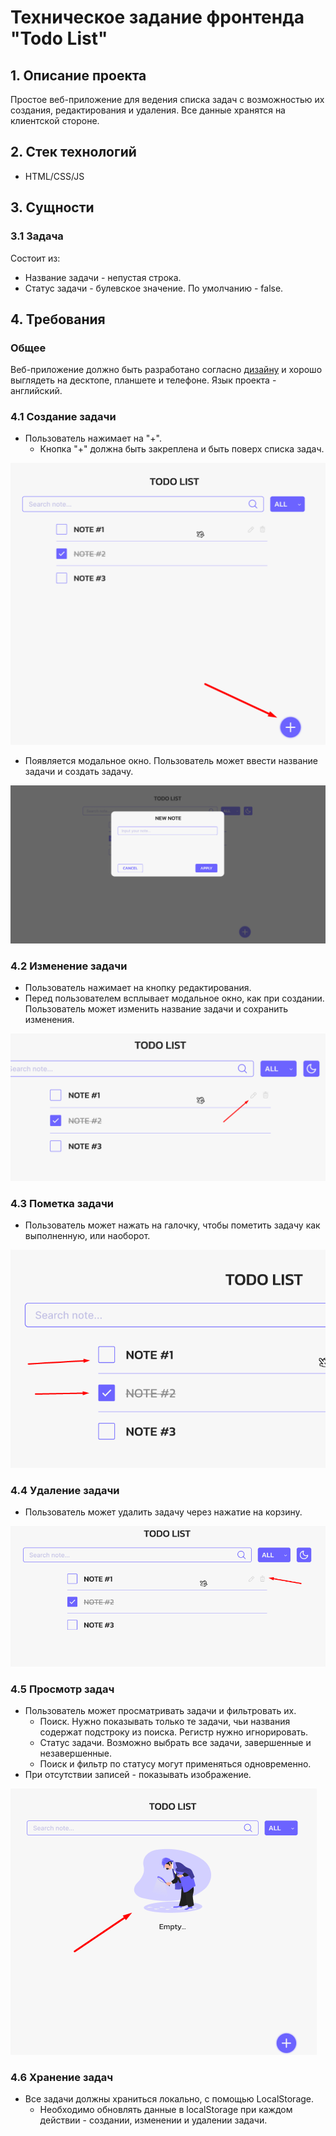 # Техническое задание фронтенда "Todo List"
## 1. Описание проекта
Простое веб-приложение для ведения списка задач с возможностью их создания, редактирования и удаления. Все данные хранятся на клиентской стороне.
## 2. Стек технологий
- HTML/CSS/JS
## 3. Сущности
### 3.1 Задача
Состоит из:
* Название задачи - непустая строка.
* Статус задачи - булевское значение. По умолчанию - false.
## 4. Требования
### Общее
Веб-приложение должно быть разработано согласно [дизайну](https://www.figma.com/design/V1PVVoW62zy5MNwTxWCE3i/%D0%92%D0%B5%D0%B1-%D0%BF%D1%80%D0%B8%D0%BB%D0%BE%D0%B6%D0%B5%D0%BD%D0%B8%D0%B5-%22Todo-App%22?node-id=0-1&t=uckpD1TdgRBdIxAo-1) и хорошо выглядеть на десктопе, планшете и телефоне.
Язык проекта - английский.
### 4.1 Создание задачи
* Пользователь нажимает на "+".
	* Кнопка "+" должна быть закреплена и быть поверх списка задач.

![image](./assets/20240830230342.png)
* Появляется модальное окно. Пользователь может ввести название задачи и создать задачу.

![image](./assets/20240830224827.png)
### 4.2 Изменение задачи
* Пользователь нажимает на кнопку редактирования.
* Перед пользователем всплывает модальное окно, как при создании. Пользователь может изменить название задачи и сохранить изменения.

![image](./assets/20240830225632.png)
### 4.3 Пометка задачи
* Пользователь может нажать на галочку, чтобы пометить задачу как выполненную, или наоборот.

![image](./assets/20240830225724.png)
### 4.4 Удаление задачи
* Пользователь может удалить задачу через нажатие на корзину.

![image](./assets/20240830225847.png)
### 4.5 Просмотр задач
* Пользователь может просматривать задачи и фильтровать их.
	* Поиск. Нужно показывать только те задачи, чьи названия содержат подстроку из поиска. Регистр нужно игнорировать.
	* Статус задачи. Возможно выбрать все задачи, завершенные и незавершенные.
	* Поиск и фильтр по статусу могут применяться одновременно.
* При отсутствии записей - показывать изображение.

![image](./assets/20240830230712.png)
### 4.6 Хранение задач
* Все задачи должны храниться локально, с помощью LocalStorage.
	* Необходимо обновлять данные в localStorage при каждом действии - создании, изменении и удалении задачи.
